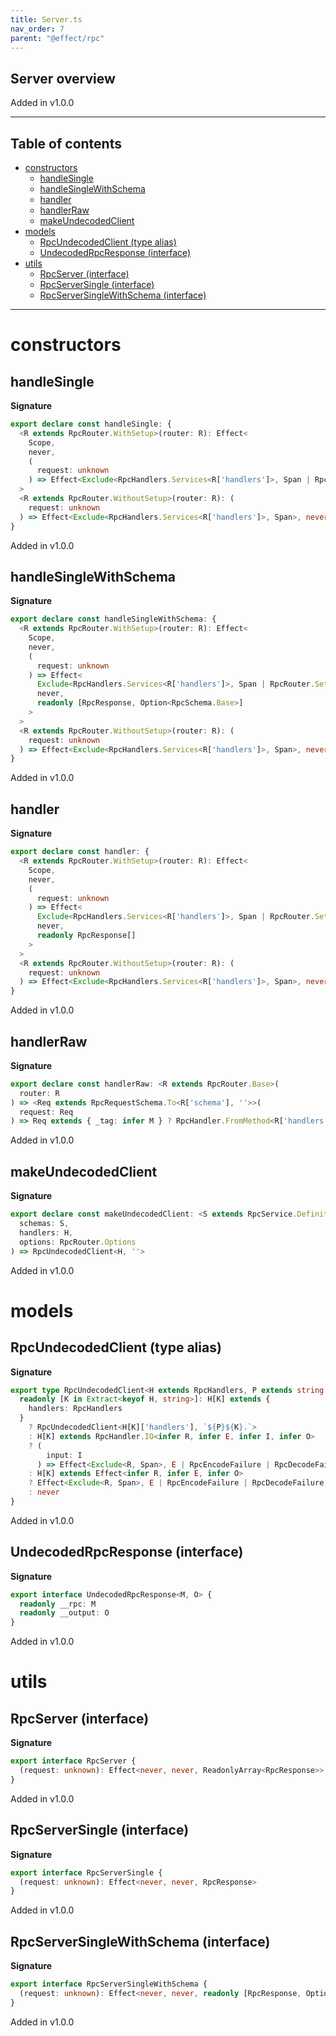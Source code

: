 ```yaml
---
title: Server.ts
nav_order: 7
parent: "@effect/rpc"
---
```


## Server overview

Added in v1.0.0

---

<h2 class="text-delta">Table of contents</h2>

- [constructors](#constructors)
  - [handleSingle](#handlesingle)
  - [handleSingleWithSchema](#handlesinglewithschema)
  - [handler](#handler)
  - [handlerRaw](#handlerraw)
  - [makeUndecodedClient](#makeundecodedclient)
- [models](#models)
  - [RpcUndecodedClient (type alias)](#rpcundecodedclient-type-alias)
  - [UndecodedRpcResponse (interface)](#undecodedrpcresponse-interface)
- [utils](#utils)
  - [RpcServer (interface)](#rpcserver-interface)
  - [RpcServerSingle (interface)](#rpcserversingle-interface)
  - [RpcServerSingleWithSchema (interface)](#rpcserversinglewithschema-interface)

---

# constructors

## handleSingle

**Signature**

```ts
export declare const handleSingle: {
  <R extends RpcRouter.WithSetup>(router: R): Effect<
    Scope,
    never,
    (
      request: unknown
    ) => Effect<Exclude<RpcHandlers.Services<R['handlers']>, Span | RpcRouter.SetupServices<R>>, never, RpcResponse>
  >
  <R extends RpcRouter.WithoutSetup>(router: R): (
    request: unknown
  ) => Effect<Exclude<RpcHandlers.Services<R['handlers']>, Span>, never, RpcResponse>
}
```

Added in v1.0.0

## handleSingleWithSchema

**Signature**

```ts
export declare const handleSingleWithSchema: {
  <R extends RpcRouter.WithSetup>(router: R): Effect<
    Scope,
    never,
    (
      request: unknown
    ) => Effect<
      Exclude<RpcHandlers.Services<R['handlers']>, Span | RpcRouter.SetupServices<R>>,
      never,
      readonly [RpcResponse, Option<RpcSchema.Base>]
    >
  >
  <R extends RpcRouter.WithoutSetup>(router: R): (
    request: unknown
  ) => Effect<Exclude<RpcHandlers.Services<R['handlers']>, Span>, never, readonly [RpcResponse, Option<RpcSchema.Base>]>
}
```

Added in v1.0.0

## handler

**Signature**

```ts
export declare const handler: {
  <R extends RpcRouter.WithSetup>(router: R): Effect<
    Scope,
    never,
    (
      request: unknown
    ) => Effect<
      Exclude<RpcHandlers.Services<R['handlers']>, Span | RpcRouter.SetupServices<R>>,
      never,
      readonly RpcResponse[]
    >
  >
  <R extends RpcRouter.WithoutSetup>(router: R): (
    request: unknown
  ) => Effect<Exclude<RpcHandlers.Services<R['handlers']>, Span>, never, readonly RpcResponse[]>
}
```

Added in v1.0.0

## handlerRaw

**Signature**

```ts
export declare const handlerRaw: <R extends RpcRouter.Base>(
  router: R
) => <Req extends RpcRequestSchema.To<R['schema'], ''>>(
  request: Req
) => Req extends { _tag: infer M } ? RpcHandler.FromMethod<R['handlers'], M, Span, RpcEncodeFailure> : never
```

Added in v1.0.0

## makeUndecodedClient

**Signature**

```ts
export declare const makeUndecodedClient: <S extends RpcService.DefinitionWithId, H extends RpcHandlers.FromService<S>>(
  schemas: S,
  handlers: H,
  options: RpcRouter.Options
) => RpcUndecodedClient<H, ''>
```

Added in v1.0.0

# models

## RpcUndecodedClient (type alias)

**Signature**

```ts
export type RpcUndecodedClient<H extends RpcHandlers, P extends string = ''> = {
  readonly [K in Extract<keyof H, string>]: H[K] extends {
    handlers: RpcHandlers
  }
    ? RpcUndecodedClient<H[K]['handlers'], `${P}${K}.`>
    : H[K] extends RpcHandler.IO<infer R, infer E, infer I, infer O>
    ? (
        input: I
      ) => Effect<Exclude<R, Span>, E | RpcEncodeFailure | RpcDecodeFailure, UndecodedRpcResponse<`${P}${K}`, O>>
    : H[K] extends Effect<infer R, infer E, infer O>
    ? Effect<Exclude<R, Span>, E | RpcEncodeFailure | RpcDecodeFailure, UndecodedRpcResponse<`${P}${K}`, O>>
    : never
}
```

Added in v1.0.0

## UndecodedRpcResponse (interface)

**Signature**

```ts
export interface UndecodedRpcResponse<M, O> {
  readonly __rpc: M
  readonly __output: O
}
```

Added in v1.0.0

# utils

## RpcServer (interface)

**Signature**

```ts
export interface RpcServer {
  (request: unknown): Effect<never, never, ReadonlyArray<RpcResponse>>
}
```

Added in v1.0.0

## RpcServerSingle (interface)

**Signature**

```ts
export interface RpcServerSingle {
  (request: unknown): Effect<never, never, RpcResponse>
}
```

Added in v1.0.0

## RpcServerSingleWithSchema (interface)

**Signature**

```ts
export interface RpcServerSingleWithSchema {
  (request: unknown): Effect<never, never, readonly [RpcResponse, Option<RpcSchema.Base>]>
}
```

Added in v1.0.0
